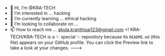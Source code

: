 - 👋 Hi, I’m @KRA-TECH
- 👀 I’m interested in ... hacking
- 🌱 I’m currently learning ... ethical hacking
- 💞️ I’m looking to collaborate on ...
- 📫 How to reach me ...
akula.kranthisai123@gmail.com
<!
KRA-TECH/KRA-TECH is a ✨ special ✨ repository because its `README.md` (this file) appears on your GitHub profile.
You can click the Preview link to take a look at your changes.
--->

